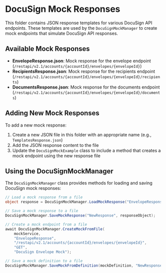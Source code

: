 # DocuSign Mock Responses

This folder contains JSON response templates for various DocuSign API endpoints. These templates are used by the `DocuSignMockManager` to create mock endpoints that simulate DocuSign API responses.

## Available Mock Responses

- **EnvelopeResponse.json**: Mock response for the envelope endpoint (`/restapi/v2.1/accounts/{accountId}/envelopes/{envelopeId}`)
- **RecipientsResponse.json**: Mock response for the recipients endpoint (`/restapi/v2.1/accounts/{accountId}/envelopes/{envelopeId}/recipients`)
- **DocumentsResponse.json**: Mock response for the documents endpoint (`/restapi/v2.1/accounts/{accountId}/envelopes/{envelopeId}/documents`)

## Adding New Mock Responses

To add a new mock response:

1. Create a new JSON file in this folder with an appropriate name (e.g., `TemplatesResponse.json`)
2. Add the JSON response content to the file
3. Update the `DocuSignMockExample` class to include a method that creates a mock endpoint using the new response file

## Using the DocuSignMockManager

The `DocuSignMockManager` class provides methods for loading and saving DocuSign mock responses:

```csharp
// Load a mock response from a file
object response = DocuSignMockManager.LoadMockResponse("EnvelopeResponse");

// Save a mock response to a file
DocuSignMockManager.SaveMockResponse("NewResponse", responseObject);

// Create a mock endpoint from a file
await DocuSignMockManager.CreateMockFromFile(
    mockService,
    "EnvelopeResponse",
    "/restapi/v2.1/accounts/{accountId}/envelopes/{envelopeId}",
    "GET",
    "DocuSign Envelope Mock");

// Save a mock definition to a file
DocuSignMockManager.SaveMockFromDefinition(mockDefinition, "NewResponse");
```